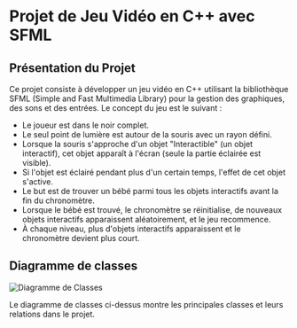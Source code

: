 # Projet de Jeu Vidéo en C++ avec SFML

## Présentation du Projet

Ce projet consiste à développer un jeu vidéo en C++ utilisant la bibliothèque SFML (Simple and Fast Multimedia Library) pour la gestion des graphiques, des sons et des entrées. Le concept du jeu est le suivant :

- Le joueur est dans le noir complet.
- Le seul point de lumière est autour de la souris avec un rayon défini.
- Lorsque la souris s'approche d'un objet "Interactible" (un objet interactif), cet objet apparaît à l'écran (seule la partie éclairée est visible).
- Si l'objet est éclairé pendant plus d'un certain temps, l'effet de cet objet s'active.
- Le but est de trouver un bébé parmi tous les objets interactifs avant la fin du chronomètre.
- Lorsque le bébé est trouvé, le chronomètre se réinitialise, de nouveaux objets interactifs apparaissent aléatoirement, et le jeu recommence.
- À chaque niveau, plus d'objets interactifs apparaissent et le chronomètre devient plus court.

## Diagramme de classes

![Diagramme de Classes](babssal_class_diagram.jpeg)

Le diagramme de classes ci-dessus montre les principales classes et leurs relations dans le projet.
